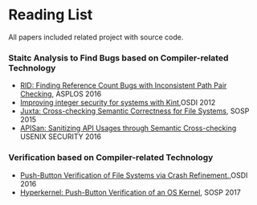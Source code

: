 # Reading List
All papers included related project with source code.

### Staitc Analysis to Find Bugs based on Compiler-related Technology
 - [RID: Finding Reference Count Bugs with Inconsistent Path Pair Checking](http://dl.acm.org/citation.cfm?doid=2872362.2872389), ASPLOS 2016
 - [Improving integer security for systems with Kint](http://pdos.csail.mit.edu/papers/kint:osdi12.pdf),OSDI 2012
 - [Juxta: Cross-checking Semantic Correctness for File Systems](https://taesoo.gtisc.gatech.edu/pubs/2015/min:juxta.pdf), SOSP 2015
 - [APISan: Sanitizing API Usages through Semantic Cross-checking](https://sslab.gtisc.gatech.edu/assets/papers/2016/yun:apisan.pdf) USENIX SECURITY 2016
 
### Verification based on Compiler-related Technology
 - [Push-Button Verification of File Systems via Crash Refinement.](http://locore.cs.washington.edu/papers/sigurbjarnarson-yggdrasil.pdf),OSDI 2016
 - [Hyperkernel: Push-Button Verification of an OS Kernel](https://www.sigops.org/sosp/sosp17/program.html), SOSP 2017
